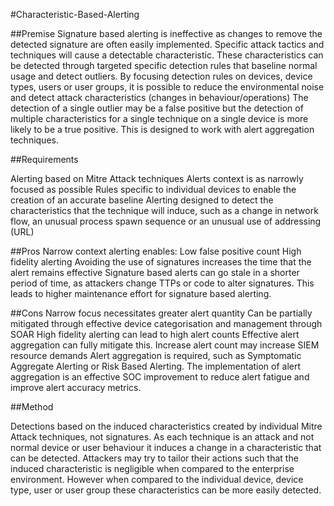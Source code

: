 #Characteristic-Based-Alerting

##Premise
Signature based alerting is ineffective as changes to remove the detected signature are often easily implemented. 
Specific attack tactics and techniques will cause a detectable characteristic.  These characteristics can be detected through targeted specific detection rules that baseline normal usage and detect outliers.
By focusing detection rules on devices, device types, users or user groups, it is possible to reduce the environmental noise and detect attack characteristics (changes in behaviour/operations) 
The detection of a single outlier may be a false positive but the detection of multiple characteristics for a single technique on a single device is more likely to be a true positive.  This is designed to work with alert aggregation techniques.

##Requirements

Alerting based on Mitre Attack techniques
Alerts context is as narrowly focused as possible
Rules specific to individual devices to enable the creation of an accurate baseline
Alerting designed to detect the characteristics that the technique will induce, such as a change in network flow, an unusual process spawn sequence or an unusual use of addressing (URL)

##Pros
Narrow context alerting enables:
Low false positive count
High fidelity alerting
Avoiding the use of signatures increases the time that the alert remains effective
Signature based alerts can go stale in a shorter period of time, as attackers change TTPs or code to alter signatures.  This leads to higher maintenance effort for signature based alerting.  

##Cons
Narrow focus necessitates greater alert quantity
Can be partially mitigated through effective device categorisation and management through SOAR
High fidelity alerting can lead to high alert counts
Effective alert aggregation can fully mitigate this.
Increase alert count may increase SIEM resource demands
Alert aggregation is required, such as Symptomatic Aggregate Alerting or Risk Based Alerting.
The implementation of alert aggregation is an effective SOC improvement to reduce alert fatigue and improve alert accuracy metrics.

##Method

Detections based on the induced characteristics created by individual Mitre Attack techniques, not signatures.  As each technique is an attack and not normal device or user behaviour it induces a change in a characteristic that can be detected.  Attackers may try to tailor their actions such that the induced characteristic is negligible when compared to the enterprise environment.  However when compared to the individual device, device type, user or user group these characteristics can be more easily detected.  


